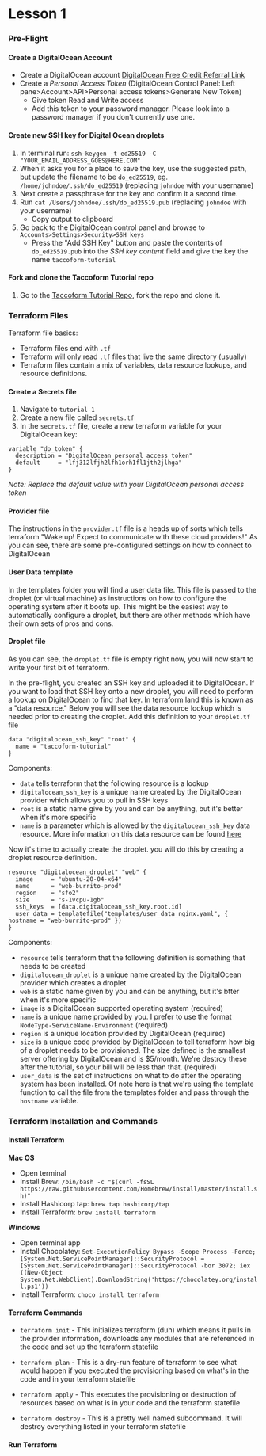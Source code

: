
# Lesson 1

### Pre-Flight

#### Create a DigitalOcean Account

* Create a DigitalOcean account [DigitalOcean Free Credit Referral Link](https://m.do.co/c/d26a4fc22a12)
* Create a _Personal Access Token_ (DigitalOcean Control Panel: Left pane>Account>API>Personal access tokens>Generate New Token)
  - Give token Read and Write access
  - Add this token to your password manager. Please look into a password manager if you don't currently use one. 


#### Create new SSH key for Digital Ocean droplets

1. In terminal run: `ssh-keygen -t ed25519 -C "YOUR_EMAIL_ADDRESS_GOES@HERE.COM"`
2. When it asks you for a place to save the key, use the suggested path, but update the filename to be `do_ed25519`, eg. `/home/johndoe/.ssh/do_ed25519` (replacing `johndoe` with your username)
3. Next create a passphrase for the key and confirm it a second time.
4. Run `cat /Users/johndoe/.ssh/do_ed25519.pub` (replacing `johndoe` with your username)
    - Copy output to clipboard
5. Go back to the DigitalOcean control panel and browse to `Accounts>Settings>Security>SSH keys`
    - Press the "Add SSH Key" button and paste the contents of `do_ed25519.pub` into the _SSH key content_ field and give the key the name `taccoform-tutorial`


#### Fork and clone the Taccoform Tutorial repo
1. Go to the [Taccoform Tutorial Repo](https://github.com/jperez3/taccoform-tutorial), fork the repo and clone it.


### Terraform Files

Terraform file basics:
* Terraform files end with `.tf`
* Terraform will only read `.tf` files that live the same directory (usually)
* Terraform files contain a mix of variables, data resource lookups, and resource definitions. 

#### Create a Secrets file

1. Navigate to `tutorial-1`
1. Create a new file called `secrets.tf`
2. In the `secrets.tf` file, create a new terraform variable for your DigitalOcean key:

```
variable "do_token" {
  description = "DigitalOcean personal access token"
  default     = "lfj312lfjh2lfh1orh1fl1jth2jlhga"
}
```
_Note: Replace the default value with your DigitalOcean personal access token_



#### Provider file

The instructions in the `provider.tf` file is a heads up of sorts which tells terraform "Wake up! Expect to communicate with these cloud providers!" As you can see, there are some pre-configured settings on how to connect to DigitalOcean

#### User Data template

In the templates folder you will find a user data file. This file is passed to the droplet (or virtual machine) as instructions on how to configure the operating system after it boots up. This might be the easiest way to automatically configure a droplet, but there are other methods which have their own sets of pros and cons. 


#### Droplet file 

As you can see, the `droplet.tf` file is empty right now, you will now start to write your first bit of terraform.


In the pre-flight, you created an SSH key and uploaded it to DigitalOcean. If you want to load that SSH key onto a new droplet, you will need to perform a lookup on DigitalOcean to find that key. In terraform land this is known as a "data resource." Below you will see the data resource lookup which is needed prior to creating the droplet. Add this definition to your `droplet.tf` file

```hcl
data "digitalocean_ssh_key" "root" { 
  name = "taccoform-tutorial"
}
```
Components:
* `data` tells terraform that the following resource is a lookup
* `digitalocean_ssh_key` is a unique name created by the DigitalOcean provider which allows you to pull in SSH keys
* `root` is a static name give by you and can be anything, but it's better when it's more specific 
* `name` is a parameter which is allowed by the `digitalocean_ssh_key` data resource. More information on this data resource can be found [here](https://registry.terraform.io/providers/digitalocean/digitalocean/latest/docs/data-sources/ssh_key)


Now it's time to actually create the droplet. you will do this by creating a droplet resource definition.


```hcl
resource "digitalocean_droplet" "web" {
  image     = "ubuntu-20-04-x64"
  name      = "web-burrito-prod"
  region    = "sfo2"
  size      = "s-1vcpu-1gb"
  ssh_keys  = [data.digitalocean_ssh_key.root.id]
  user_data = templatefile("templates/user_data_nginx.yaml", { hostname = "web-burrito-prod" })
}
```
Components:
* `resource` tells terraform that the following definition is something that needs to be created
* `digitalocean_droplet` is a unique name created by the DigitalOcean provider which creates a droplet
* `web` is a static name given by you and can be anything, but it's btter when it's more specific
* `image` is a DigitalOcean supported operating system (required)
* `name` is a unique name provided by you. I prefer to use the format `NodeType-ServiceName-Environment` (required)
* `region` is a unique location provided by DigitalOcean (required)
* `size` is a unique code provided by DigitalOcean to tell terraform how big of a droplet needs to be provisioned. The size defined is the smallest server offering by DigitalOcean and is $5/month. We're destroy these after the tutorial, so your bill will be less than that. (required)
* `user_data` is the set of instructions on what to do after the operating system has been installed. Of note here is that we're using the template function to call the file from the templates folder and pass through the `hostname` variable.


### Terraform Installation and Commands

#### Install Terraform

**Mac OS**

* Open terminal
* Install Brew: `/bin/bash -c "$(curl -fsSL https://raw.githubusercontent.com/Homebrew/install/master/install.sh)"`
* Install Hashicorp tap: `brew tap hashicorp/tap`
* Install Terraform: `brew install terraform`

**Windows**

* Open terminal app
* Install Chocolatey: `Set-ExecutionPolicy Bypass -Scope Process -Force; [System.Net.ServicePointManager]::SecurityProtocol = [System.Net.ServicePointManager]::SecurityProtocol -bor 3072; iex ((New-Object System.Net.WebClient).DownloadString('https://chocolatey.org/install.ps1'))`
* Install Terraform: `choco install terraform`

#### Terraform Commands

* `terraform init` - This initializes terraform (duh) which means it pulls in the provider information, downloads any modules that are referenced in the code and set up the terraform statefile 

* `terraform plan` - This is a dry-run feature of terraform to see what would happen if you executed the provisioning based on what's in the code and in your terraform statefile 

* `terraform apply` - This executes the provisioning or destruction of resources based on what is in your code and the terraform statefile 

* `terraform destroy` - This is a pretty well named subcommand. It will destroy everything listed in your terraform statefile 


#### Run Terraform



